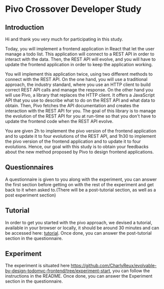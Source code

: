 # Pivo Crossover Developer Study

## Introduction

Hi and thank you very much for participating in this study.

Today, you will implement a frontend application in React that let the user manage a todo list. This application will connect to a REST API in order to interact with the data. Then, the REST API will evolve, and you will have to update the frontend application in order to keep the application working.

You will implement this application twice, using two different methods to connect with the REST API. On the one hand, you will use a traditional approach, the industry standard, where you use an HTTP client to build correct REST API calls and manage the response. On the other hand you will use Pivo, a library that replaces the HTTP client. It offers a JavaScript API that you use to describe what to do on the REST API and what data to obtain. Then, Pivo fetches the API documentation and creates the interaction with the REST API for you. The goal of this library is to manage the evolution of the REST API for you at run-time so that you don't have to update the frontend code when the REST API evolve.

You are given 2h to implement the pivo version of the frontend application and to update it to four evolutions of the REST API, and 1h30 to implement the pivo version of the frontend application and to update it to four evolutions. Hence, our goal with this study is to obtain your feedbacks about the new method proposed by Pivo to design frontend applications.

## Questionnaires
A questionnaire is given to you along with the experiment, you can answer the first section before getting on with the rest of the experiment and get back to it when asked to.(There will be a post-tutorial section, as well as a post experiment section)

## Tutorial

In order to get you started with the pivo approach, we devised a tutorial, available in your browser or locally, it should be around 30 minutes and can be accessed here: [tutorial](https://github.com/CharlyReux/evolvable-by-design-tutorial).
Once done, you can answer the post-tutorial section in the questionnaire.

## Experiment

The experiment is situated here https://github.com/CharlyReux/evolvable-by-design-todomvc-frontend/tree/experiment-start, you can follow the instructions in the README.
Once done, you can answer the Experiment section in the questionnaire.
